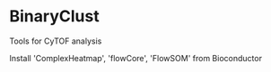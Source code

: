 # BinaryClust
Tools for CyTOF analysis



Install 'ComplexHeatmap', 'flowCore', 'FlowSOM' from Bioconductor
